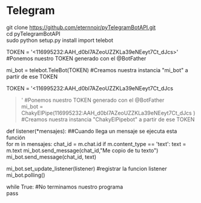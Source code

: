 # Telegram
git clone https://github.com/eternnoir/pyTelegramBotAPI.git  
cd pyTelegramBotAPI  
sudo python setup.py install
import telebot

TOKEN = '<116995232:AAH_d0bI7AZeoUZZKLa39eNEeyt7Ct_dJcs>' #Ponemos nuestro TOKEN generado con el @BotFather

mi_bot = telebot.TeleBot(TOKEN) #Creamos nuestra instancia "mi_bot" a partir de ese TOKEN  

TOKEN = '<116995232:AAH_d0bI7AZeoUZZKLa39eNEeyt7Ct_dJcs
>' #Ponemos nuestro TOKEN generado con el @BotFather  
mi_bot = ChakyElPipe(116995232:AAH_d0bI7AZeoUZZKLa39eNEeyt7Ct_dJcs
)                         #Creamos nuestra instancia "ChakyElPipebot" a partir de ese TOKEN

def listener(*mensajes):  ##Cuando llega un mensaje se ejecuta esta función  
    for m in mensajes:
        chat_id = m.chat.id
        if m.content_type == 'text':
            text = m.text
            mi_bot.send_message(chat_id,"Me copio de tu texto")
            mi_bot.send_message(chat_id, text)

mi_bot.set_update_listener(listener) #registrar la funcion listener  
mi_bot.polling()

while True: #No terminamos nuestro programa  
    pass
